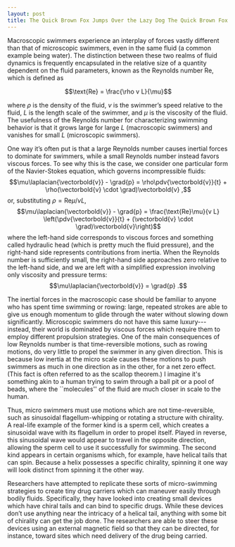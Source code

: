 ```yaml
---
layout: post
title: The Quick Brown Fox Jumps Over the Lazy Dog The Quick Brown Fox Jumps Over the Lazy Dog
---
```


Macroscopic swimmers experience an interplay of forces vastly different than that of microscopic swimmers, even in the same fluid (a common example being water). The distinction between these two realms of fluid dynamics is frequently encapsulated in the relative size of a quantity dependent on the fluid parameters, known as the Reynolds number  Re, which is defined as

$$\text{Re} = \frac{\rho v L}{\mu}$$

where $\rho$ is the density of the fluid, $v$ is the swimmer’s speed relative to the fluid, $L$ is the length scale of the swimmer, and $\mu$ is the viscosity of the fluid. The usefulness of the Reynolds number for characterizing swimming behavior is that it grows large for large $L$ (macroscopic swimmers) and vanishes for small $L$ (microscopic swimmers).

One way it’s often put is that a large Reynolds number causes inertial forces to dominate for swimmers, while a small Reynolds number instead favors viscous forces. To see why this is the case, we consider one particular form of the Navier-Stokes equation, which governs incompressible fluids:
$$\mu\laplacian{\vectorbold{v}} - \grad{p} = \rho\pdv{\vectorbold{v}}{t} + \rho(\vectorbold{v} \cdot \grad)\vectorbold{v} ,$$
or, substituting $\rho = \text{Re}\mu / v L$,
$$\mu\laplacian{\vectorbold{v}} - \grad{p} = \frac{\text{Re}\mu}{v L} \left(\pdv{\vectorbold{v}}{t} + (\vectorbold{v} \cdot \grad)\vectorbold{v}\right)$$
where the left-hand side corresponds to viscous forces and something called hydraulic head (which is pretty much the fluid pressure), and the right-hand side represents contributions from inertia. When the Reynolds number is sufficiently small, the right-hand side approaches zero relative to the left-hand side, and we are left with a simplified expression involving only viscosity and pressure terms:
$$\mu\laplacian{\vectorbold{v}} = \grad{p} .$$

The inertial forces in the macroscopic case should be familiar to anyone who has spent time swimming or rowing: large, repeated strokes are able to give us enough momentum to glide through the water without slowing down significantly. Microscopic swimmers do not have this same luxury---instead, their world is dominated by viscous forces which require them to employ different propulsion strategies. One of the main consequences of low Reynolds number is that time-reversible motions, such as rowing motions, do very little to propel the swimmer in any given direction. This is because low inertia at the micro scale causes these motions to push swimmers as much in one direction as in the other, for a net zero effect. (This fact is often referred to as the scallop theorem.) I imagine it's something akin to a human trying to swim through a ball pit or a pool of beads, where the ``molecules'' of the fluid are much closer in scale to the human.

Thus, micro swimmers must use motions which are not time-reversible, such as sinusoidal flagellum-whipping or rotating a structure with chirality. A real-life example of the former kind is a sperm cell, which creates a sinusoidal wave with its flagellum in order to propel itself. Played in reverse, this sinusoidal wave would appear to travel in the opposite direction, allowing the sperm cell to use it successfully for swimming. The second kind appears in certain organisms which, for example, have helical tails that can spin. Because a helix possesses a specific chirality, spinning it one way will look distinct from spinning it the other way.

Researchers have attempted to replicate these sorts of micro-swimming strategies to create tiny drug carriers which can maneuver easily through bodily fluids. Specifically, they have looked into creating small devices which have chiral tails and can bind to specific drugs. While these devices don’t use anything near the intricacy of a helical tail, anything with some bit of chirality can get the job done. The researchers are able to steer these devices using an external magnetic field so that they can be directed, for instance, toward sites which need delivery of the drug being carried.
